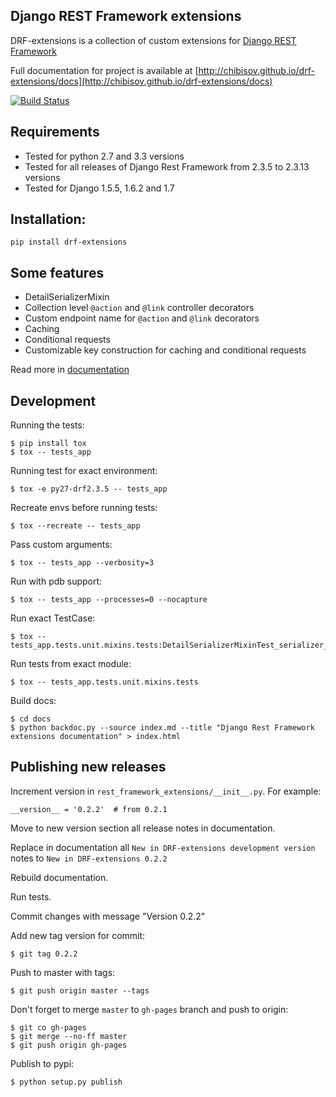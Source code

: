 ## Django REST Framework extensions

DRF-extensions is a collection of custom extensions for [Django REST Framework](https://github.com/tomchristie/django-rest-framework)

Full documentation for project is available at [http://chibisov.github.io/drf-extensions/docs](http://chibisov.github.io/drf-extensions/docs)

[![Build Status](https://travis-ci.org/chibisov/drf-extensions.png?branch=master)](https://travis-ci.org/chibisov/drf-extensions)

## Requirements

* Tested for python 2.7 and 3.3 versions
* Tested for all releases of Django Rest Framework from 2.3.5 to 2.3.13 versions
* Tested for Django 1.5.5, 1.6.2 and 1.7

## Installation:

    pip install drf-extensions

## Some features

* DetailSerializerMixin
* Collection level `@action` and `@link` controller decorators
* Custom endpoint name for `@action` and `@link` decorators
* Caching
* Conditional requests
* Customizable key construction for caching and conditional requests

Read more in [documentation](http://chibisov.github.io/drf-extensions/docs)

## Development

Running the tests:

    $ pip install tox
    $ tox -- tests_app

Running test for exact environment:

    $ tox -e py27-drf2.3.5 -- tests_app

Recreate envs before running tests:

    $ tox --recreate -- tests_app

Pass custom arguments:

    $ tox -- tests_app --verbosity=3

Run with pdb support:

    $ tox -- tests_app --processes=0 --nocapture

Run exact TestCase:

    $ tox -- tests_app.tests.unit.mixins.tests:DetailSerializerMixinTest_serializer_detail_class

Run tests from exact module:

    $ tox -- tests_app.tests.unit.mixins.tests

Build docs:

    $ cd docs
    $ python backdoc.py --source index.md --title "Django Rest Framework extensions documentation" > index.html

## Publishing new releases

Increment version in `rest_framework_extensions/__init__.py`. For example:

    __version__ = '0.2.2'  # from 0.2.1

Move to new version section all release notes in documentation.

Replace in documentation all `New in DRF-extensions development version` notes to `New in DRF-extensions 0.2.2`

Rebuild documentation.

Run tests.

Commit changes with message "Version 0.2.2"

Add new tag version for commit:

    $ git tag 0.2.2

Push to master with tags:

    $ git push origin master --tags

Don't forget to merge `master` to `gh-pages` branch and push to origin:

    $ git co gh-pages
    $ git merge --no-ff master
    $ git push origin gh-pages

Publish to pypi:

    $ python setup.py publish